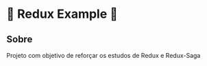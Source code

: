  <h1>
 <br/>
  🚀 Redux Example 🚀
  <br>
</h1>

## Sobre

Projeto com objetivo de reforçar os estudos de Redux e Redux-Saga

